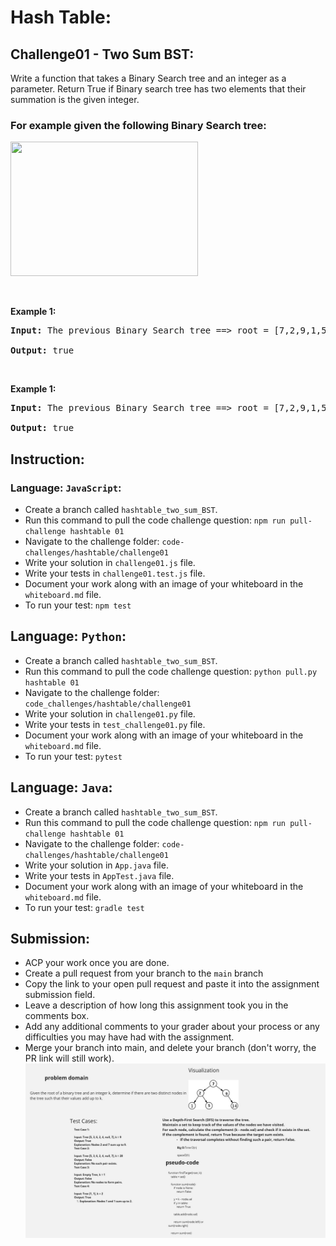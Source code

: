 # Hash Table:

## Challenge01 - Two Sum BST:

Write a function that takes a Binary Search tree and an integer as a parameter.
Return True if Binary search tree has two elements that their summation is the given integer.
<h3> For example given the following Binary Search tree:</h3>
<img src= "../../../assets/hashTable/hashmap-01.png" style="width: 300px; height: 215px;" />


<p>&nbsp;</p>
<p><strong>Example 1:</strong></p>

<pre><strong>Input:</strong> The previous Binary Search tree ==> root = [7,2,9,1,5,null,14], k = 3
  
<strong>Output:</strong> true
</pre>


<p>&nbsp;</p>
<p><strong>Example 1:</strong></p>

<pre><strong>Input:</strong> The previous Binary Search tree ==> root = [7,2,9,1,5,null,14], k = 4
  
<strong>Output:</strong> true
</pre>



## Instruction:

### Language: `JavaScript`:

* Create a branch called `hashtable_two_sum_BST`.
* Run this command to pull the code challenge question: `npm run pull-challenge hashtable 01`
* Navigate to the challenge folder: `code-challenges/hashtable/challenge01`
* Write your solution in `challenge01.js` file.
* Write your tests in `challenge01.test.js` file.
* Document your work along with an image of your whiteboard in the `whiteboard.md` file.
* To run your test: `npm test`


## Language: `Python`:

* Create a branch called `hashtable_two_sum_BST`.
* Run this command to pull the code challenge question: `python pull.py hashtable 01`
* Navigate to the challenge folder: `code_challenges/hashtable/challenge01`
* Write your solution in `challenge01.py` file.
* Write your tests in `test_challenge01.py` file.
* Document your work along with an image of your whiteboard in the `whiteboard.md` file.
* To run your test: `pytest`

## Language: `Java`:

* Create a branch called `hashtable_two_sum_BST`.
* Run this command to pull the code challenge question: `npm run pull-challenge hashtable 01`
* Navigate to the challenge folder: `code-challenges/hashtable/challenge01`
* Write your solution in `App.java` file.
* Write your tests in `AppTest.java` file.
* Document your work along with an image of your whiteboard in the `whiteboard.md` file.
* To run your test: `gradle test`

## Submission:
* ACP your work once you are done.
* Create a pull request from your branch to the `main` branch
* Copy the link to your open pull request and paste it into the assignment submission field.
* Leave a description of how long this assignment took you in the comments box.
* Add any additional comments to your grader about your process or any difficulties you may have had with the assignment.
* Merge your branch into main, and delete your branch (don't worry, the PR link will still work).
![alt text](<To do project (12).jpg>)